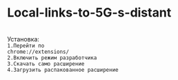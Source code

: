 # Local-links-to-5G-s-distant
<br>Установка:</br>
<code>1.Перейти по chrome://extensions/</code><br>
<img href=github.com/Den-html/Local-links-to-5G-s-distant/tree/main/imgs/1.png><br>
<code>2.Включить режим разработчика</code><br>
<img href=github.com/Den-html/Local-links-to-5G-s-distant/tree/main/imgs/2.png><br>
<code>3.Скачать само расширение</code><br>
<img href=github.com/Den-html/Local-links-to-5G-s-distant/tree/main/imgs/3.png><br>
<code>4.Загрузить распакованное расширение</code><br>
<img href=github.com/Den-html/Local-links-to-5G-s-distant/tree/main/imgs/4.png><br>
